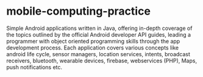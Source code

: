 # mobile-computing-practice

Simple Android applications written in Java, offering in-depth coverage of the topics outlined by the official Android developer API guides, leading a programmer with object oriented programming skills through the app development process. Each application covers various concepts like android life cycle, sensor managers, location services, intents, broadcast receivers, bluetooth, wearable devices, firebase, webservices (PHP), Maps, push notifications etc.
